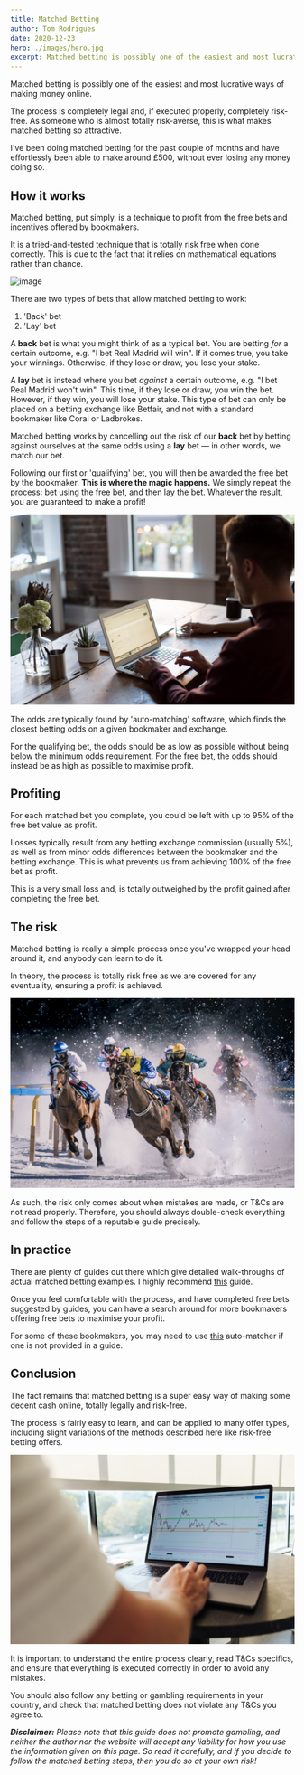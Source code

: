 ```yaml
---
title: Matched Betting
author: Tom Rodrigues
date: 2020-12-23
hero: ./images/hero.jpg
excerpt: Matched betting is possibly one of the easiest and most lucrative ways of making money online. The process is completely legal and, if executed properly, completely risk-free.
---
```


Matched betting is possibly one of the easiest and most lucrative ways of making money online.

The process is completely legal and, if executed properly, completely risk-free. As someone who is almost totally risk-averse, this is what makes matched betting so attractive.

I've been doing matched betting for the past couple of months and have effortlessly been able to make around £500, without ever losing any money doing so.

## How it works

Matched betting, put simply, is a technique to profit from the free bets and incentives offered by bookmakers.

It is a tried-and-tested technique that is totally risk free when done correctly. This is due to the fact that it relies on mathematical equations rather than chance.

![image](./images/stadium.jpg)

There are two types of bets that allow matched betting to work:

1. 'Back' bet
2. 'Lay' bet

A **back** bet is what you might think of as a typical bet. You are betting _for_ a certain outcome, e.g. "I bet Real Madrid will win". If it comes true, you take your winnings. Otherwise, if they lose or draw, you lose your stake.

A **lay** bet is instead where you bet _against_ a certain outcome, e.g. "I bet Real Madrid won't win". This time, if they lose or draw, you win the bet. However, if they win, you will lose your stake. This type of bet can only be placed on a betting exchange like Betfair, and not with a standard bookmaker like Coral or Ladbrokes.

Matched betting works by cancelling out the risk of our **back** bet by betting against ourselves at the same odds using a **lay** bet — in other words, we match our bet.

Following our first or 'qualifying' bet, you will then be awarded the free bet by the bookmaker. **This is where the magic happens.** We simply repeat the process: bet using the free bet, and then lay the bet. Whatever the result, you are guaranteed to make a profit!

![image](./images/computer.jpg)

The odds are typically found by 'auto-matching' software, which finds the closest betting odds on a given bookmaker and exchange.

For the qualifying bet, the odds should be as low as possible without being below the minimum odds requirement. For the free bet, the odds should instead be as high as possible to maximise profit.

## Profiting

For each matched bet you complete, you could be left with up to 95% of the free bet value as profit.

Losses typically result from any betting exchange commission (usually 5%), as well as from minor odds differences between the bookmaker and the betting exchange. This is what prevents us from achieving 100% of the free bet as profit.

This is a very small loss and, is totally outweighed by the profit gained after completing the free bet.

## The risk

Matched betting is really a simple process once you've wrapped your head around it, and anybody can learn to do it.

In theory, the process is totally risk free as we are covered for any eventuality, ensuring a profit is achieved.

![image](./images/racing.jpg)

As such, the risk only comes about when mistakes are made, or T&Cs are not read properly. Therefore, you should always double-check everything and follow the steps of a reputable guide precisely.

## In practice

There are plenty of guides out there which give detailed walk-throughs of actual matched betting examples. I highly recommend [this](https://www.savethestudent.org/make-money/what-is-matched-betting.html) guide.

Once you feel comfortable with the process, and have completed free bets suggested by guides, you can have a search around for more bookmakers offering free bets to maximise your profit.

For some of these bookmakers, you may need to use [this](https://bonusbagging.co.uk/oddsmatching.php) auto-matcher if one is not provided in a guide.

## Conclusion

The fact remains that matched betting is a super easy way of making some decent cash online, totally legally and risk-free.

The process is fairly easy to learn, and can be applied to many offer types, including slight variations of the methods described here like risk-free betting offers.

![image](./images/stocks.jpg)

It is important to understand the entire process clearly, read T&Cs specifics, and ensure that everything is executed correctly in order to avoid any mistakes.

You should also follow any betting or gambling requirements in your country, and check that matched betting does not violate any T&Cs you agree to.

_**Disclaimer:** Please note that this guide does not promote gambling, and neither the author nor the website will accept any liability for how you use the information given on this page. So read it carefully, and if you decide to follow the matched betting steps, then you do so at your own risk!_
